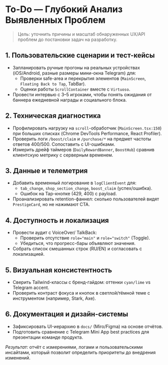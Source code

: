 # To-Do — Глубокий Анализ Выявленных Проблем

> Цель: уточнить причины и масштаб обнаруженных UX/API проблем до постановки задач на разработку.

## 1. Пользовательские сценарии и тест-кейсы
- Запланировать ручные прогоны на реальных устройствах (iOS/Android, разные размеры мини-окна Telegram) для:
  - Проверки safe-area и перекрытия элементов (`MainScreen`, `Floating Back to Tap`, TabBar).
  - Оценки работы `ScrollContainer` вместе с `Virtuoso`.
- Провести интервью с 3–5 игроками, чтобы понять ожидания от баннера ежедневной награды и социального блока.

## 2. Техническая диагностика
- Профилировать нагрузку на `scroll`-обработчик (`MainScreen.tsx:150`) при больших списках (Chrome DevTools Performance, React Profiler).
- Проверить логи `/boost/claim` и `/purchase/*` на предмет частоты ответов 400/500. Сопоставить с UI-ошибками.
- Измерить дрейф таймеров (`DailyRewardBanner`, `BoostHub`) сравнив клиентскую метрику с серверным временем.

## 3. Данные и телеметрия
- Добавить временный логирование в `logClientEvent` для:
  - `tab_change`, `shop_section_change`, `boost_claim` (успех/ошибка).
  - Ошибок на Tap-кнопке (429, 400) с payload.
- Проанализировать retention-фаннел: сколько пользователей видят `PrestigeCard`, но не нажимают CTA.

## 4. Доступность и локализация
- Провести аудит с VoiceOver/ TalkBack:
  - Проверить отсутствие `role="main"` и `role="switch"` (Toggle).
  - Убедиться, что прогресс-бары объявляют значения.
- Собрать список смешанных строк (RU/EN) и согласовать с локализацией.

## 5. Визуальная консистентность
- Сверить Tailwind-классы с бренд-гайдом: оттенки `cyan/lime` vs Telegram accent.
- Проверить контраст фокуса и кнопок в светлой/тёмной теме с инструментом (например, Stark, Axe).

## 6. Документация и дизайн-системы
- Зафиксировать UI-иерархию в `docs/` (Miro/Figma) на основе отчётов.
- Подготовить сравнение с Telegram Mini App best practices для презентации команде продукта.

_Результат:_ отчёт с измерениями, логами и пользовательскими инсайтами, который позволит определить приоритеты до внедрения изменений.
